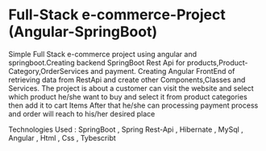 # Full-Stack e-commerce-Project (Angular-SpringBoot)

Simple Full Stack e-commerce project using angular and springboot.Creating backend SpringBoot Rest Api for products,Product-Category,OrderServices and payment.
Creating Angular FrontEnd of retrieving data from RestApi and create other Components,Classes and Services.
The project is about a customer can visit the website and select which product he/she want to buy and select it from product categories then add it to cart Items
After that he/she can processing payment process and order will reach to his/her desired place

Technologies Used : SpringBoot , Spring Rest-Api , Hibernate , MySql , Angular , Html , Css , Tybescribt
